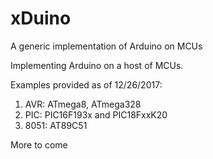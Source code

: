# xDuino
A generic implementation of Arduino on MCUs

Implementing Arduino on a host of MCUs.

Examples provided as of 12/26/2017:

1. AVR: ATmega8, ATmega328
2. PIC: PIC16F193x and PIC18FxxK20
3. 8051: AT89C51

More to come
